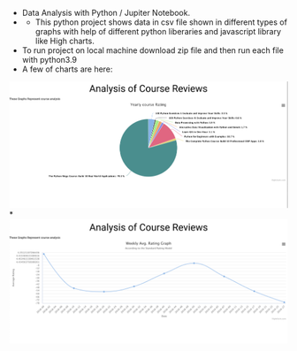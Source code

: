* Data Analysis with Python / Jupiter Notebook.
* * This python project shows data in csv file shown in different types of graphs with help of different python liberaries and javascript library like High charts.
 * To run project on local machine download zip file and then run each file with python3.9 <file name>
 * A few of charts are here:

 ![PieChart](./screent1.png?raw=true "PieChart")
 * 
 ![Graph](./screen2.png?raw=true "Graph")

